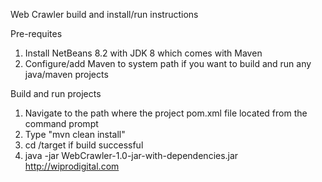 Web Crawler build and install/run instructions

Pre-requites 
1. Install NetBeans 8.2 with JDK 8 which comes with Maven
2. Configure/add Maven to system path if you want to build and run any java/maven projects

Build and run projects
1. Navigate to the path where the project pom.xml file located from the command prompt
2. Type "mvn clean install"
3. cd /target if build successful
4. java -jar WebCrawler-1.0-jar-with-dependencies.jar http://wiprodigital.com
